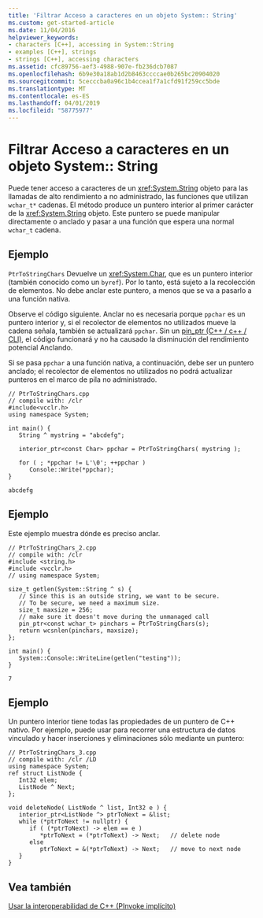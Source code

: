 ```yaml
---
title: 'Filtrar Acceso a caracteres en un objeto System:: String'
ms.custom: get-started-article
ms.date: 11/04/2016
helpviewer_keywords:
- characters [C++], accessing in System::String
- examples [C++], strings
- strings [C++], accessing characters
ms.assetid: cfc89756-aef3-4988-907e-fb236dcb7087
ms.openlocfilehash: 6b9e30a18ab1d2b8463ccccae0b265bc20904020
ms.sourcegitcommit: 5cecccba0a96c1b4ccea1f7a1cfd91f259cc5bde
ms.translationtype: MT
ms.contentlocale: es-ES
ms.lasthandoff: 04/01/2019
ms.locfileid: "58775977"
---
```

# <a name="how-to-access-characters-in-a-systemstring"></a>Filtrar Acceso a caracteres en un objeto System:: String

Puede tener acceso a caracteres de un <xref:System.String> objeto para las llamadas de alto rendimiento a no administrado, las funciones que utilizan `wchar_t*` cadenas. El método produce un puntero interior al primer carácter de la <xref:System.String> objeto. Este puntero se puede manipular directamente o anclado y pasar a una función que espera una normal `wchar_t` cadena.

## <a name="example"></a>Ejemplo

`PtrToStringChars` Devuelve un <xref:System.Char>, que es un puntero interior (también conocido como un `byref`). Por lo tanto, está sujeto a la recolección de elementos. No debe anclar este puntero, a menos que se va a pasarlo a una función nativa.

Observe el código siguiente.  Anclar no es necesaria porque `ppchar` es un puntero interior y, si el recolector de elementos no utilizados mueve la cadena señala, también se actualizará `ppchar`. Sin un [pin_ptr (C++ / c++ / CLI)](../extensions/pin-ptr-cpp-cli.md), el código funcionará y no ha causado la disminución del rendimiento potencial Anclando.

Si se pasa `ppchar` a una función nativa, a continuación, debe ser un puntero anclado; el recolector de elementos no utilizados no podrá actualizar punteros en el marco de pila no administrado.

```
// PtrToStringChars.cpp
// compile with: /clr
#include<vcclr.h>
using namespace System;

int main() {
   String ^ mystring = "abcdefg";

   interior_ptr<const Char> ppchar = PtrToStringChars( mystring );

   for ( ; *ppchar != L'\0'; ++ppchar )
      Console::Write(*ppchar);
}
```

```Output
abcdefg
```

## <a name="example"></a>Ejemplo

Este ejemplo muestra dónde es preciso anclar.

```
// PtrToStringChars_2.cpp
// compile with: /clr
#include <string.h>
#include <vcclr.h>
// using namespace System;

size_t getlen(System::String ^ s) {
   // Since this is an outside string, we want to be secure.
   // To be secure, we need a maximum size.
   size_t maxsize = 256;
   // make sure it doesn't move during the unmanaged call
   pin_ptr<const wchar_t> pinchars = PtrToStringChars(s);
   return wcsnlen(pinchars, maxsize);
};

int main() {
   System::Console::WriteLine(getlen("testing"));
}
```

```Output
7
```

## <a name="example"></a>Ejemplo

Un puntero interior tiene todas las propiedades de un puntero de C++ nativo. Por ejemplo, puede usar para recorrer una estructura de datos vinculado y hacer inserciones y eliminaciones sólo mediante un puntero:

```
// PtrToStringChars_3.cpp
// compile with: /clr /LD
using namespace System;
ref struct ListNode {
   Int32 elem;
   ListNode ^ Next;
};

void deleteNode( ListNode ^ list, Int32 e ) {
   interior_ptr<ListNode ^> ptrToNext = &list;
   while (*ptrToNext != nullptr) {
      if ( (*ptrToNext) -> elem == e )
         *ptrToNext = (*ptrToNext) -> Next;   // delete node
      else
         ptrToNext = &(*ptrToNext) -> Next;   // move to next node
   }
}
```

## <a name="see-also"></a>Vea también

[Usar la interoperabilidad de C++ (PInvoke implícito)](../dotnet/using-cpp-interop-implicit-pinvoke.md)
